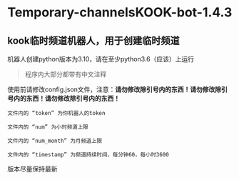 # Temporary-channelsKOOK-bot-1.4.3
## kook临时频道机器人，用于创建临时频道

机器人创建python版本为3.10，请在至少python3.6（应该）上运行

> 程序内大部分都带有中文注释

使用前请修改config.json文件，注意：**请勿修改除引号内的东西！请勿修改除引号内的东西！请勿修改除引号内的东西！**

```
文件内的 “token” 为你机器人的token

文件内的 “num” 为小时频道上限

文件内的 “num_month” 为月频道上限

文件内的 “timestamp” 为频道持续时间，每分钟60，每小时3600
```

版本尽量保持最新
